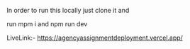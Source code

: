 In order to run this locally just clone it and

run mpm i and npm run dev

LiveLink:- https://agencyassignmentdeployment.vercel.app/
